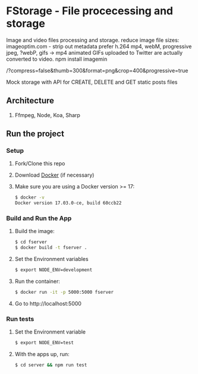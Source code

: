 # FStorage - File procecessing and storage


Image and video files processing and storage.
reduce image file sizes: imageoptim.com - strip out metadata
prefer h.264 mp4, webM, progressive jpeg, ?webP, gifs -> mp4
animated GIFs uploaded to Twitter are actually converted to video.
npm install imagemin

/?compress=false&thumb=300&format=png&crop=400&progressive=true

Mock storage with API for CREATE, DELETE and GET static posts files

## Architecture

1. Ffmpeg, Node, Koa, Sharp

## Run the project

### Setup

1. Fork/Clone this repo

1. Download [Docker](https://docs.docker.com/docker-for-mac/install/) (if necessary)

1. Make sure you are using a Docker version >= 17:

    ```sh
    $ docker -v
    Docker version 17.03.0-ce, build 60ccb22
    ```

### Build and Run the App

1. Build the image:
  
    ```sh
    $ cd fserver
    $ docker build -t fserver .
    ```
1. Set the Environment variables

    ```sh
    $ export NODE_ENV=development
    ```
1. Run the container:

    ```sh
    $ docker run -it -p 5000:5000 fserver
    ```
1. Go to http://localhost:5000


### Run tests

1. Set the Environment variable
    ```sh
    $ export NODE_ENV=test
    ```

1. With the apps up, run:

    ```sh
    $ cd server && npm run test
